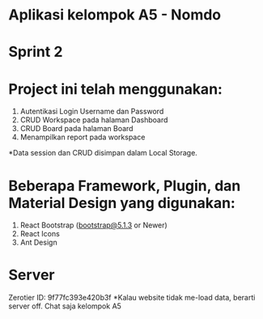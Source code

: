 # Aplikasi kelompok A5 - Nomdo

# Sprint 2

# Project ini telah menggunakan:

1. Autentikasi Login Username dan Password
2. CRUD Workspace pada halaman Dashboard
3. CRUD Board pada halaman Board
4. Menampilkan report pada workspace

*Data session dan CRUD disimpan dalam Local Storage.

# Beberapa Framework, Plugin, dan Material Design yang digunakan:

1. React Bootstrap (bootstrap@5.1.3 or Newer)
2. React Icons
3. Ant Design

# Server

Zerotier ID: 9f77fc393e420b3f
*Kalau website tidak me-load data, berarti server off. Chat saja kelompok A5